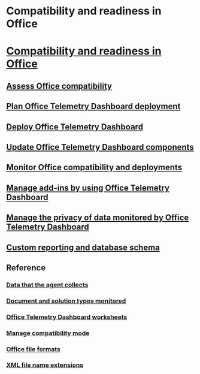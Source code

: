 # Compatibility and readiness in Office
# [Compatibility and readiness in Office](compatibility-and-telemetry-in-office.md)
## [Assess Office compatibility](assess-office-compatibility.md)
## [Plan Office Telemetry Dashboard deployment](plan-telemetry-dashboard-deployment.md)
## [Deploy Office Telemetry Dashboard](deploy-telemetry-dashboard.md)
## [Update Office Telemetry Dashboard components](update-office-telemetry-components-for-office-2016.md)
## [Monitor Office compatibility and deployments](monitor-office-compatibility-and-deployments-by-using-telemetry-dashboard.md)
## [Manage add-ins by using Office Telemetry Dashboard](manage-add-ins-by-using-telemetry-dashboard-in-office.md)
## [Manage the privacy of data monitored by Office Telemetry Dashboard](manage-the-privacy-of-data-monitored-by-telemetry-in-office.md)
## [Custom reporting and database schema](custom-reporting-and-database-schema-reference-for-telemetry-dashboard.md)
## Reference
### [Data that the agent collects](data-that-the-telemetry-agent-collects-in-office.md)
### [Document and solution types monitored](document-and-solution-types-monitored-by-telemetry-in-office.md)
### [Office Telemetry Dashboard worksheets](telemetry-dashboard-worksheet-reference.md)
### [Manage compatibility mode](manage-compatibility-mode-for-office.md)
### [Office file formats](office-file-format-reference.md)
### [XML file name extensions](xml-file-name-extension-reference-for-office.md)



